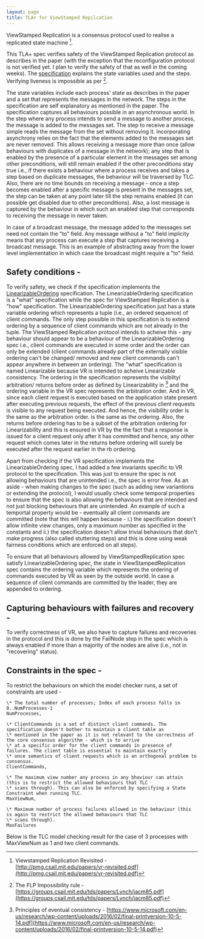 ```yaml
---
layout: page
title: TLA+ for ViewStamped Repilcation
---
```



ViewStamped Replication is a consensus protocol used to realise a replicated state machine [^1].

[^1]: Viewstamped Replication Revisited - [http://pmg.csail.mit.edu/papers/vr-revisited.pdf](http://pmg.csail.mit.edu/papers/vr-revisited.pdf)

This TLA+ spec verifies safety of the ViewStamped Replication protocol as describes in the paper (with the exception that the reconfiguration protocol is not verified yet. I plan to verify the safety of that as well in the coming weeks). The [specification](https://github.com/pkj415/ViewStamped-Replication-TLA/blob/master/ViewStampedReplication.tla) explains the state variables used and the steps. Verifying liveness is impossible as per [^2].

[^2]: The FLP Impossibility rule - [https://groups.csail.mit.edu/tds/papers/Lynch/jacm85.pdf](https://groups.csail.mit.edu/tds/papers/Lynch/jacm85.pdf)

The state variables include each process' state as describes in the paper and a set that represents the messages in the network. The steps in the specification are self explanatory as mentioned in the paper. The specification captures all behaviours possible in an asynchronous world. In the step where any process intends to send a message to another process, the message is added to the messages set. The step to receive a message simple reads the message from the set without removing it. Incorporating asynchrony relies on the fact that the elements added to the messages set are never removed. This allows receiving a message more than once (allow behaviours with duplicates of a message in the network); any step that is enabled by the presence of a particular element in the messages set among other preconditions, will still remain enabled if the other preconditions stay true i.e., if there exists a behaviour where a process receives and takes a step based on duplicate messages, the behaviour will be traversed by TLC. Also, there are no time bounds on receiving a message - once a step becomes enabled after a specific message is present in the messages set, the step can be taken at any point later till the step remains enabled (it can possible get disabled due to other preconditions). Also, a lost message is captured by the behaviour in which such an enabled step that corresponds to receiving the message in never taken.

In case of a broadcast message, the message added to the messages set need not contain the "to" field. Any message without a "to" field implicity means that any process can execute a step that captures receiving a broadcast message. This is an example of abstracting away from the lower level implementation in which case the broadcast might require a "to" field.

## Safety conditions -

To verify safety, we check if the specification implements the [LinearizableOrdering](https://github.com/pkj415/ViewStamped-Replication-TLA/blob/master/LinearizableOrdering.tla) specification. The LinearizableOrdering specification is a "what" specification while the spec for ViewStamped Replication is a "how" specification. The LinearizableOrdering specification just has a state variable ordering which represents a tuple (i.e., an ordered sequence) of client commands. The only step possible in this specification is to extend ordering by a sequence of client commands which are not already in the tuple. The ViewStamped Replication protocol intends to acheive this - any behaviour should appear to be a behaviour of the LinearizableOrdering spec i.e., client commands are executed in some order and the order can only be extended (client commands already part of the externally visible ordering can't be changed/ removed and new client commands can't appear anywhere in between an ordering). The "what" specification is named Linearizable because VR is intended to acheive Linearizable consistency. The ordering in the specification represents the visiblity/ arbitration/ returns before order as defined by Linearizability in [^3] and the ordering variable in the VR spec represents the arbitration order. And in VR, since each client request is executed based on the application state present after executing previous requests, the effect of the previous client requests is visible to any request being executed. And hence, the visibility order is the same as the arbitration order. is the same as the ordering. Also, the returns before ordering has to be a subset of the arbitration ordering for Linearizability and this is ensured in VR by the the fact that a response is issued for a client request only after it has committed and hence, any other request which comes later in the returns before ordering will surely be executed after the request earlier in the rb ordering.

[^3]: Principles of eventual consistency - [https://www.microsoft.com/en-us/research/wp-content/uploads/2016/02/final-printversion-10-5-14.pdf](https://www.microsoft.com/en-us/research/wp-content/uploads/2016/02/final-printversion-10-5-14.pdf)

Apart from checking if the VR specification implements the LinearizableOrdering spec, I had added a few invariants specific to VR protocol to the specification. This was just to ensure the spec is not allowing behaviours that are unintended i.e., the spec is error free. As an aside - when making changes to the spec (such as adding new variantions or extending the protocol), I would usually check some temporal properties to ensure that the spec is also allowing the behaviours that are intended and not just blocking behaviours that are unintended. An example of such a temportal property would be - eventually all client commands are committed (note that this will happen because - i.) the specification doesn't allow infinite view changes, only a maximum number as specified in the constants and ii.) the specification doesn't allow trivial behaviours that don't make progress (also called stuttering steps) and this is done using weak fairness conditions which are enforced on all steps).

To ensure that all behaviours allowed by ViewStampedReplication spec satisfy LinearizableOrdering spec, the state in ViewStampedReplication spec contains the ordering variable which represents the ordering of commands executed by VR as seen by the outside world. In case a sequence of client commands are committed by the leader, they are appended to ordering.

## Capturing behaviours with failures and recovery -

To verify correctness of VR, we also have to capture failures and recoveries in the protocol and this is done by the FailNode step in the spec which is always enabled if more than a majority of the nodes are alive (i.e., not in "recovering" status).

## Constraints in the spec -

To restrict the behaviours on which the model checker runs, a set of constraints are used -

    \* The total number of processes; Index of each process falls in 0..NumProcesses-1
    NumProcesses,

    \* ClientCommands is a set of distinct client commands. The specification doesn't bother to maintain a client table as
    \* mentioned in the paper as it is not relevant to the correctness of the core consensus algorithm - which is to arrive
    \* at a specific order for the client commands in presence of failures. The client table is essential to maintain exactly
    \* once semantics of client requests which is an orthogonal problem to consensus.
    ClientCommands,

    \* The maximum view number any process in any bhaviour can attain (this is to restrict the allowed behaviours that TLC
    \* scans through). This can also be enforced by specifying a State Constraint when running TLC.
    MaxViewNum,

    \* Maximum number of process failures allowed in the behaviour (this is again to restrict the allowed behaviours that TLC
    \* scans through).
    MaxFailures

Below is the TLC model checking result for the case of 3 processes with MaxViewNum as 1 and two client commands.